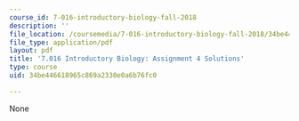 ```yaml
---
course_id: 7-016-introductory-biology-fall-2018
description: ''
file_location: /coursemedia/7-016-introductory-biology-fall-2018/34be446618965c869a2330e0a6b76fc0_MIT7_016F18PS4_soln.pdf
file_type: application/pdf
layout: pdf
title: '7.016 Introductory Biology: Assignment 4 Solutions'
type: course
uid: 34be446618965c869a2330e0a6b76fc0

---
```

None